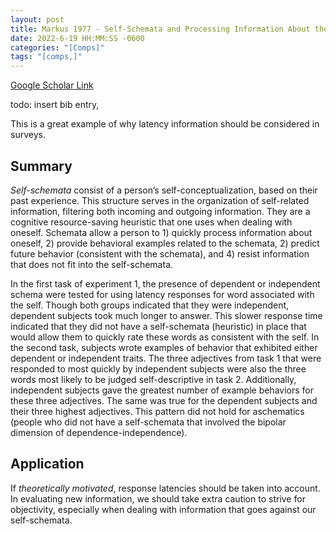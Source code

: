 ```yaml
---
layout: post
title: Markus 1977 - Self-Schemata and Processing Information About the Self
date: 2022-6-19 HH:MM:SS -0600
categories: "[Comps]"
tags: "[comps,]"
---
```

[Google Scholar Link](https://scholar.google.com/scholar?hl=en&as_sdt=0%2C45&q=Self-schemata+and+processing+information+about+the+self&btnG=)

todo: insert bib entry,

This is a great example of why latency information should be considered in surveys.

## Summary
_Self-schemata_ consist of a person’s self-conceptualization, based on their past experience.  This structure serves in the organization of self-related information, filtering both incoming and outgoing information.  They are a cognitive resource-saving heuristic that one uses when dealing with oneself.  Schemata allow a person to 1) quickly process information about oneself, 2) provide behavioral examples related to the schemata, 2) predict future behavior (consistent with the schemata), and 4) resist information that does not fit into the self-schemata.

In the first task of experiment 1, the presence of dependent or independent schema were tested for using latency responses for word associated with the self.  Though both groups indicated that they were independent, dependent subjects took much longer to answer.  This slower response time indicated that they did not have a self-schemata (heuristic) in place that would allow them to quickly rate these words as consistent with the self.  In the second task, subjects wrote examples of behavior that exhibited either dependent or independent traits.  The three adjectives from task 1 that were responded to most quickly by independent subjects were also the three words most likely to be judged self-descriptive in task 2.  Additionally, independent subjects gave the greatest number of example behaviors for these three adjectives.  The same was true for the dependent subjects and their three highest adjectives.  This pattern did not hold for aschematics (people who did not have a self-schemata that involved the bipolar dimension of dependence-independence).

## Application
If _theoretically motivated_, response latencies should be taken into account.  In evaluating new information, we should take extra caution to strive for objectivity, especially when dealing with information that goes against our self-schemata.
